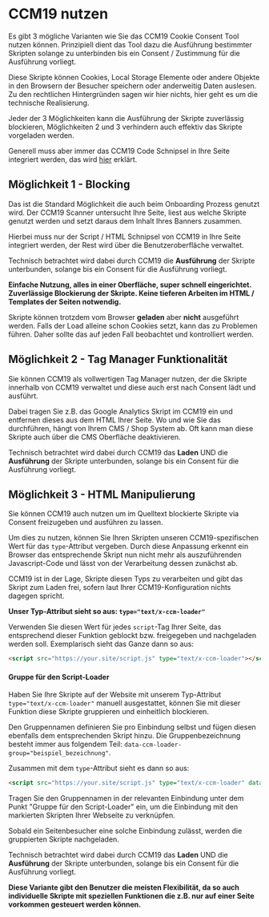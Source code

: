 # CCM19 nutzen

Es gibt 3 mögliche Varianten wie Sie das CCM19 Cookie Consent Tool nutzen können. Prinzipiell dient das Tool dazu die Ausführung bestimmter Skripten solange zu unterbinden bis ein Consent / Zustimmung für die Ausführung vorliegt.

Diese Skripte können Cookies, Local Storage Elemente oder andere Objekte in den Browsern der Besucher speichern oder anderweitig Daten auslesen. Zu den rechtlichen Hintergründen sagen wir hier nichts, hier geht es um die technische Realisierung.

Jeder der 3 Möglichkeiten kann die Ausführung der Skripte zuverlässig blockieren, Möglichkeiten 2 und 3 verhindern auch effektiv das Skripte vorgeladen werden.

Generell muss aber immer das CCM19 Code Schnipsel in Ihre Seite integriert werden, das wird [hier](/integrationen/ccm19-standard/) erklärt.



## Möglichkeit 1 - Blocking

Das ist die Standard Möglichkeit die auch beim Onboarding Prozess genutzt wird. Der CCM19 Scanner untersucht Ihre Seite, liest aus welche Skripte genutzt werden und setzt daraus dem Inhalt Ihres Banners zusammen.

Hierbei muss nur der Script / HTML Schnipsel von CCM19 in Ihre Seite integriert werden, der Rest wird über die Benutzeroberfläche verwaltet.

Technisch betrachtet wird dabei durch CCM19 die **Ausführung** der Skripte unterbunden, solange bis ein Consent für die Ausführung vorliegt.

**Einfache Nutzung, alles in einer Oberfläche, super schnell eingerichtet. Zuverlässige Blockierung der Skripte. Keine tieferen Arbeiten im HTML / Templates der Seiten notwendig.**

Skripte können trotzdem vom Browser **geladen** aber **nicht** ausgeführt werden. Falls der Load alleine schon Cookies setzt, kann das zu Problemen führen. Daher sollte das auf jeden Fall beobachtet und kontrolliert werden.



## Möglichkeit 2 - Tag Manager Funktionalität

Sie können CCM19 als vollwertigen Tag Manager nutzen, der die Skripte innerhalb von CCM19 verwaltet und diese auch erst nach Consent lädt und ausführt.

Dabei tragen Sie z.B. das Google Analytics Skript im CCM19 ein und entfernen dieses aus dem HTML Ihrer Seite. Wo und wie Sie das durchführen, hängt von Ihrem CMS / Shop System ab. Oft kann man diese Skripte auch über die CMS Oberfläche deaktivieren.

Technisch betrachtet wird dabei durch CCM19 das  **Laden** UND die  **Ausführung** der Skripte unterbunden, solange bis ein Consent für die Ausführung vorliegt.



## Möglichkeit 3 - HTML Manipulierung

Sie können CCM19 auch nutzen um im Quelltext blockierte Skripte via Consent freizugeben und ausführen zu lassen.

Um dies zu nutzen, können Sie Ihren Skripten unseren CCM19-spezifischen Wert für das `type`-Attribut vergeben. Durch diese Anpassung erkennt ein Browser das entsprechende Skript nun nicht mehr als auszuführenden Javascript-Code und lässt von der Verarbeitung dessen zunächst ab.

CCM19 ist in der Lage, Skripte diesen Typs zu verarbeiten und gibt das Skript zum Laden frei, sofern laut Ihrer CCM19-Konfiguration nichts dagegen spricht.

**Unser Typ-Attribut sieht so aus: `type="text/x-ccm-loader"`**

Verwenden Sie diesen Wert für jedes `script`-Tag Ihrer Seite, das entsprechend dieser Funktion geblockt bzw. freigegeben und nachgeladen werden soll. Exemplarisch sieht das Ganze dann so aus:

```html
<script src="https://your.site/script.js" type="text/x-ccm-loader"></script>
```

#### Gruppe für den Script-Loader

Haben Sie Ihre Skripte auf der Website mit unserem Typ-Attribut `type="text/x-ccm-loader"` manuell ausgestattet, können Sie mit dieser Funktion diese Skripte gruppieren und einheitlich blockieren.

Den Gruppennamen definieren Sie pro Einbindung selbst und fügen diesen ebenfalls dem entsprechenden Skript hinzu. Die Gruppenbezeichnung besteht immer aus folgendem Teil: `data-ccm-loader-group="beispiel_bezeichnung"`.

Zusammen mit dem `type`-Attribut sieht es dann so aus:

```html
<script src="https://your.site/script.js" type="text/x-ccm-loader" data-ccm-loader-group="beispiel_bezeichnung"></script>
```

Tragen Sie den Gruppennamen in der relevanten Einbindung unter dem Punkt "Gruppe für den Script-Loader" ein, um die Einbindung mit den markierten Skripten Ihrer Webseite zu verknüpfen.

Sobald ein Seitenbesucher eine solche Einbindung zulässt, werden die gruppierten Skripte nachgeladen.

Technisch betrachtet wird dabei durch CCM19 das  **Laden** UND die  **Ausführung** der Skripte unterbunden, solange bis ein Consent für die Ausführung vorliegt.

**Diese Variante gibt den Benutzer die meisten Flexibilität, da so auch individuelle Skripte mit speziellen Funktionen die z.B. nur auf einer Seite vorkommen gesteuert werden können.**